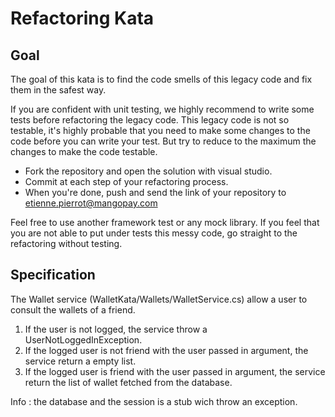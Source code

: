 # Refactoring Kata

## Goal
The goal of this kata is to find the code smells of this legacy code and fix them in the safest way.

If you are confident with unit testing, we highly recommend to write some tests before refactoring the legacy code. 
This legacy code is not so testable, it's highly probable that you need to make some changes to the code before you can write your test. 
But try to reduce to the maximum the changes to make the code testable.

* Fork the repository and open the solution with visual studio.
* Commit at each step of your refactoring process.
* When you're done, push and send the link of your repository to etienne.pierrot@mangopay.com

Feel free to use another framework test or any mock library.
If you feel that you are not able to put under tests this messy code, go straight to the refactoring without testing.

## Specification
The Wallet service (WalletKata/Wallets/WalletService.cs) allow a user to consult the wallets of a friend.

1. If the user is not logged, the service throw a UserNotLoggedInException.
2. If the logged user is not friend with the user passed in argument, the service return a empty list.
3. If the logged user is friend with the user passed in argument, the service return the list of wallet fetched from the database.

Info : the database and the session is a stub wich throw an exception.


